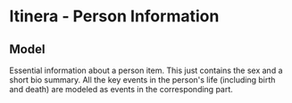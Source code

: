 # Itinera - Person Information

## Model

Essential information about a person item. This just contains the sex and a short bio summary. All the key events in the person's life (including birth and death) are modeled as events in the corresponding part.
